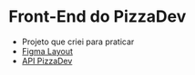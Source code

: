 # Front-End do PizzaDev

- Projeto que criei para praticar
- [Figma Layout](https://www.figma.com/file/MXdVxzED06OHV97JQ2wWQv/pizzaria?node-id=0%3A1)
- [API PizzaDev](https://github.com/brunosann/API-pizzaDev)
